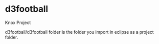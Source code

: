 # d3football
Knox Project

d3football/d3football folder is the folder you import in eclipse as a project folder.
